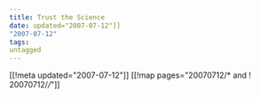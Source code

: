 ```yaml
---
title: Trust the Science
date: updated="2007-07-12"]]
"2007-07-12"
tags:
untagged
---
```

[[!meta updated="2007-07-12"]]
[[!map pages="20070712/* and ! 20070712/*/*"]]
